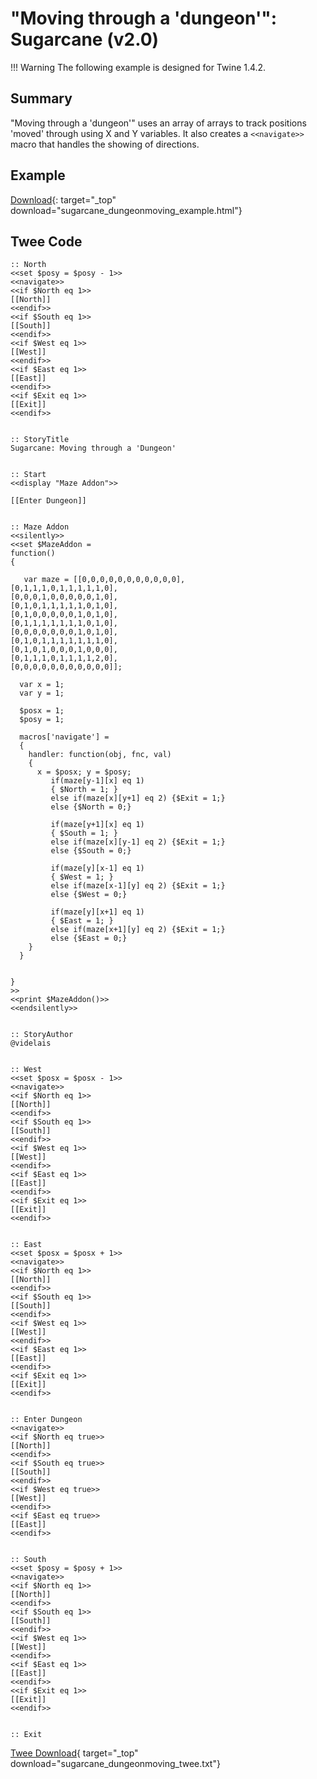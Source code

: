 # "Moving through a 'dungeon'": Sugarcane (v2.0)

!!! Warning
    The following example is designed for Twine 1.4.2.

## Summary

"Moving through a 'dungeon'" uses an array of arrays to track positions 'moved' through using X and Y variables. It also creates a `<<navigate>>` macro that handles the showing of directions.

## Example

[Download](sugarcane_dungeonmoving_example.html){: target="_top" download="sugarcane_dungeonmoving_example.html"}

## Twee Code

```twee
:: North
<<set $posy = $posy - 1>>
<<navigate>>
<<if $North eq 1>>
[[North]]
<<endif>>
<<if $South eq 1>>
[[South]]
<<endif>>
<<if $West eq 1>>
[[West]]
<<endif>>
<<if $East eq 1>>
[[East]]
<<endif>>
<<if $Exit eq 1>>
[[Exit]]
<<endif>>


:: StoryTitle
Sugarcane: Moving through a 'Dungeon'


:: Start
<<display "Maze Addon">>

[[Enter Dungeon]]


:: Maze Addon
<<silently>>
<<set $MazeAddon =
function()
{
  
   var maze = [[0,0,0,0,0,0,0,0,0,0,0],
[0,1,1,1,0,1,1,1,1,1,0],
[0,0,0,1,0,0,0,0,0,1,0],
[0,1,0,1,1,1,1,1,0,1,0],
[0,1,0,0,0,0,0,1,0,1,0],
[0,1,1,1,1,1,1,1,0,1,0],
[0,0,0,0,0,0,0,1,0,1,0],
[0,1,0,1,1,1,1,1,1,1,0],
[0,1,0,1,0,0,0,1,0,0,0],
[0,1,1,1,0,1,1,1,1,2,0],
[0,0,0,0,0,0,0,0,0,0,0]];

  var x = 1;
  var y = 1;
  
  $posx = 1;
  $posy = 1;
  
  macros['navigate'] =
  {
    handler: function(obj, fnc, val)
    {
      x = $posx; y = $posy;
         if(maze[y-1][x] eq 1)
         { $North = 1; }
         else if(maze[x][y+1] eq 2) {$Exit = 1;}
         else {$North = 0;}

         if(maze[y+1][x] eq 1)
         { $South = 1; }
         else if(maze[x][y-1] eq 2) {$Exit = 1;}
         else {$South = 0;}

         if(maze[y][x-1] eq 1)
         { $West = 1; }
         else if(maze[x-1][y] eq 2) {$Exit = 1;}
         else {$West = 0;}

         if(maze[y][x+1] eq 1)
         { $East = 1; }
         else if(maze[x+1][y] eq 2) {$Exit = 1;}
         else {$East = 0;}
    }
  }


}
>>
<<print $MazeAddon()>>
<<endsilently>>


:: StoryAuthor
@videlais


:: West
<<set $posx = $posx - 1>>
<<navigate>>
<<if $North eq 1>>
[[North]]
<<endif>>
<<if $South eq 1>>
[[South]]
<<endif>>
<<if $West eq 1>>
[[West]]
<<endif>>
<<if $East eq 1>>
[[East]]
<<endif>>
<<if $Exit eq 1>>
[[Exit]]
<<endif>>


:: East
<<set $posx = $posx + 1>>
<<navigate>>
<<if $North eq 1>>
[[North]]
<<endif>>
<<if $South eq 1>>
[[South]]
<<endif>>
<<if $West eq 1>>
[[West]]
<<endif>>
<<if $East eq 1>>
[[East]]
<<endif>>
<<if $Exit eq 1>>
[[Exit]]
<<endif>>


:: Enter Dungeon
<<navigate>>
<<if $North eq true>>
[[North]]
<<endif>>
<<if $South eq true>>
[[South]]
<<endif>>
<<if $West eq true>>
[[West]]
<<endif>>
<<if $East eq true>>
[[East]]
<<endif>>


:: South
<<set $posy = $posy + 1>>
<<navigate>>
<<if $North eq 1>>
[[North]]
<<endif>>
<<if $South eq 1>>
[[South]]
<<endif>>
<<if $West eq 1>>
[[West]]
<<endif>>
<<if $East eq 1>>
[[East]]
<<endif>>
<<if $Exit eq 1>>
[[Exit]]
<<endif>>


:: Exit

```

[Twee Download](sugarcane_dungeonmoving_twee.txt){ target="_top" download="sugarcane_dungeonmoving_twee.txt"}
